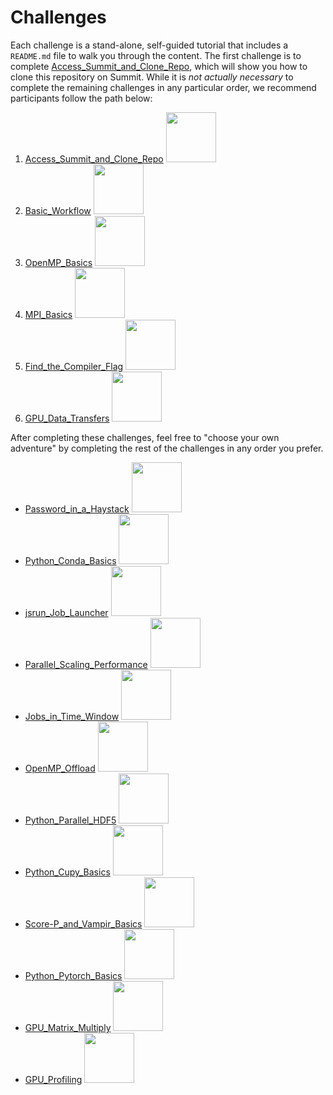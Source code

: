 

# Challenges

Each challenge is a stand-alone, self-guided tutorial that includes a `README.md` file to walk you through the content. The first challenge is to complete [Access_Summit_and_Clone_Repo](Access_Summit_and_Clone_Repo), which will show you how to clone this repository on Summit. While it is *not actually necessary* to complete the remaining challenges in any particular order, we recommend participants follow the path below:

1. [Access_Summit_and_Clone_Repo](Access_Summit_and_Clone_Repo) <img src="../images/easy_badge.png" width="80">
2. [Basic_Workflow](Basic_Workflow) <img src="../images/easy_badge.png" width="80">
3. [OpenMP_Basics](OpenMP_Basics) <img src="../images/easy_badge.png" width="80">
4. [MPI_Basics](MPI_Basics) <img src="../images/easy_badge.png" width="80">
5. [Find_the_Compiler_Flag](Find_the_Compiler_Flag) <img src="../images/easy_badge.png" width="80">
6. [GPU_Data_Transfers](GPU_Data_Transfers) <img src="../images/medium_badge.png" width="80">

After completing these challenges, feel free to "choose your own adventure" by completing the rest of the challenges in any order you prefer.

- [Password_in_a_Haystack](Password_in_a_Haystack) <img src="../images/easy_badge.png" width="80">
- [Python_Conda_Basics](Python_Conda_Basics) <img src="../images/easy_badge.png" width="80">
- [jsrun_Job_Launcher](jsrun_Job_Launcher) <img src="../images/medium_badge.png" width="80">
- [Parallel_Scaling_Performance](Parallel_Scaling_Performance) <img src="../images/medium_badge.png" width="80">
- [Jobs_in_Time_Window](Jobs_in_Time_Window) <img src="../images/medium_badge.png" width="80">
- [OpenMP_Offload](OpenMP_Offload) <img src="../images/medium_badge.png" width="80">
- [Python_Parallel_HDF5](Python_Parallel_HDF5) <img src="../images/medium_badge.png" width="80">
- [Python_Cupy_Basics](Python_Cupy_Basics) <img src="../images/medium_badge.png" width="80">
- [Score-P_and_Vampir_Basics](Score-P_and_Vampir_Basics) <img src="../images/medium_badge.png" width="80">
- [Python_Pytorch_Basics](Python_Pytorch_Basics) <img src="../images/hard_badge.png" width="80">
- [GPU_Matrix_Multiply](GPU_Matrix_Multiply) <img src="../images/hard_badge.png" width="80">
- [GPU_Profiling](GPU_Profiling) <img src="../images/hard_badge.png" width="80">
